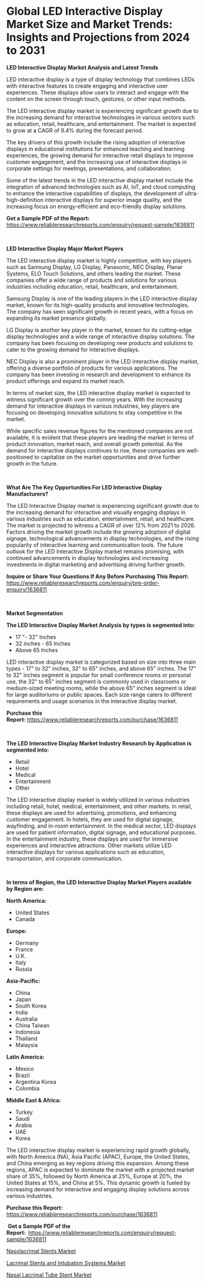 <p><h1>Global LED Interactive Display Market Size and Market Trends: Insights and Projections from 2024 to 2031</h1></p><p><strong>LED Interactive Display Market Analysis and Latest Trends</strong></p>
<p><p>LED interactive display is a type of display technology that combines LEDs with interactive features to create engaging and interactive user experiences. These displays allow users to interact and engage with the content on the screen through touch, gestures, or other input methods.</p><p>The LED interactive display market is experiencing significant growth due to the increasing demand for interactive technologies in various sectors such as education, retail, healthcare, and entertainment. The market is expected to grow at a CAGR of 9.4% during the forecast period.</p><p>The key drivers of this growth include the rising adoption of interactive displays in educational institutions for enhanced teaching and learning experiences, the growing demand for interactive retail displays to improve customer engagement, and the increasing use of interactive displays in corporate settings for meetings, presentations, and collaboration.</p><p>Some of the latest trends in the LED interactive display market include the integration of advanced technologies such as AI, IoT, and cloud computing to enhance the interactive capabilities of displays, the development of ultra-high-definition interactive displays for superior image quality, and the increasing focus on energy-efficient and eco-friendly display solutions.</p></p>
<p><strong>Get a Sample PDF of the Report:&nbsp;</strong> <a href="https://www.reliableresearchreports.com/enquiry/request-sample/1636811">https://www.reliableresearchreports.com/enquiry/request-sample/1636811</a></p>
<p>&nbsp;</p>
<p><strong>LED Interactive Display Major Market Players</strong></p>
<p><p>The LED interactive display market is highly competitive, with key players such as Samsung Display, LG Display, Panasonic, NEC Display, Planar Systems, ELO Touch Solutions, and others leading the market. These companies offer a wide range of products and solutions for various industries including education, retail, healthcare, and entertainment.</p><p>Samsung Display is one of the leading players in the LED interactive display market, known for its high-quality products and innovative technologies. The company has seen significant growth in recent years, with a focus on expanding its market presence globally.</p><p>LG Display is another key player in the market, known for its cutting-edge display technologies and a wide range of interactive display solutions. The company has been focusing on developing new products and solutions to cater to the growing demand for interactive displays.</p><p>NEC Display is also a prominent player in the LED interactive display market, offering a diverse portfolio of products for various applications. The company has been investing in research and development to enhance its product offerings and expand its market reach.</p><p>In terms of market size, the LED interactive display market is expected to witness significant growth over the coming years. With the increasing demand for interactive displays in various industries, key players are focusing on developing innovative solutions to stay competitive in the market.</p><p>While specific sales revenue figures for the mentioned companies are not available, it is evident that these players are leading the market in terms of product innovation, market reach, and overall growth potential. As the demand for interactive displays continues to rise, these companies are well-positioned to capitalize on the market opportunities and drive further growth in the future.</p></p>
<p>&nbsp;</p>
<p><strong>What Are The Key Opportunities For LED Interactive Display Manufacturers?</strong></p>
<p><p>The LED Interactive Display market is experiencing significant growth due to the increasing demand for interactive and visually engaging displays in various industries such as education, entertainment, retail, and healthcare. The market is projected to witness a CAGR of over 12% from 2021 to 2026. Factors driving the market growth include the growing adoption of digital signage, technological advancements in display technologies, and the rising popularity of interactive learning and communication tools. The future outlook for the LED Interactive Display market remains promising, with continued advancements in display technologies and increasing investments in digital marketing and advertising driving further growth.</p></p>
<p><strong>Inquire or Share Your Questions If Any Before Purchasing This Report:</strong> <a href="https://www.reliableresearchreports.com/enquiry/pre-order-enquiry/1636811">https://www.reliableresearchreports.com/enquiry/pre-order-enquiry/1636811</a></p>
<p>&nbsp;</p>
<p><strong>Market Segmentation</strong></p>
<p><strong>The LED Interactive Display Market Analysis by types is segmented into:</strong></p>
<p><ul><li>17 "- 32" Inches</li><li>32 inches - 65 Inches</li><li>Above 65 Inches</li></ul></p>
<p><p>LED interactive display market is categorized based on size into three main types - 17" to 32" inches, 32" to 65" inches, and above 65" inches. The 17" to 32" inches segment is popular for small conference rooms or personal use, the 32" to 65" inches segment is commonly used in classrooms or medium-sized meeting rooms, while the above 65" inches segment is ideal for large auditoriums or public spaces. Each size range caters to different requirements and usage scenarios in the interactive display market.</p></p>
<p><strong>Purchase this Report:&nbsp;</strong><a href="https://www.reliableresearchreports.com/purchase/1636811">https://www.reliableresearchreports.com/purchase/1636811</a></p>
<p>&nbsp;</p>
<p><strong>The LED Interactive Display Market Industry Research by Application is segmented into:</strong></p>
<p><ul><li>Retail</li><li>Hotel</li><li>Medical</li><li>Entertainment</li><li>Other</li></ul></p>
<p><p>The LED interactive display market is widely utilized in various industries including retail, hotel, medical, entertainment, and other markets. In retail, these displays are used for advertising, promotions, and enhancing customer engagement. In hotels, they are used for digital signage, wayfinding, and in-room entertainment. In the medical sector, LED displays are used for patient information, digital signage, and educational purposes. In the entertainment industry, these displays are used for immersive experiences and interactive attractions. Other markets utilize LED interactive displays for various applications such as education, transportation, and corporate communication.</p></p>
<p>&nbsp;</p>
<p><strong>In terms of Region, the LED Interactive Display Market Players available by Region are:</strong></p>
<p>
    <p> <strong> North America: </strong>
        <ul>
            <li>United States</li>
            <li>Canada</li>
        </ul>
        </p> 
    <p> <strong> Europe: </strong>
        <ul>
            <li>Germany</li>
            <li>France</li>
            <li>U.K.</li>
            <li>Italy</li>
            <li>Russia</li>
        </ul>
        </p> 
    <p> <strong> Asia-Pacific: </strong>
        <ul>
            <li>China</li>
            <li>Japan</li>
            <li>South Korea</li>
            <li>India</li>
            <li>Australia</li>
            <li>China Taiwan</li>
            <li>Indonesia</li>
            <li>Thailand</li>
            <li>Malaysia</li>
        </ul>
        </p> 
    <p> <strong> Latin America: </strong>
        <ul>
            <li>Mexico</li>
            <li>Brazil</li>
            <li>Argentina Korea</li>
            <li>Colombia</li>
        </ul>
        </p> 
    <p> <strong> Middle East & Africa: </strong>
        <ul>
            <li>Turkey</li>
            <li>Saudi</li>
            <li>Arabia</li>
            <li>UAE</li>
            <li>Korea</li>
        </ul>
    </p>
    </p>
<p><p>The LED interactive display market is experiencing rapid growth globally, with North America (NA), Asia Pacific (APAC), Europe, the United States, and China emerging as key regions driving this expansion. Among these regions, APAC is expected to dominate the market with a projected market share of 35%, followed by North America at 25%, Europe at 20%, the United States at 15%, and China at 5%. This dynamic growth is fueled by increasing demand for interactive and engaging display solutions across various industries.</p></p>
<p><strong>Purchase this Report: </strong><a href="https://www.reliableresearchreports.com/purchase/1636811">https://www.reliableresearchreports.com/purchase/1636811</a></p>
<p>&nbsp;<strong>Get a Sample PDF of the Report:&nbsp;&nbsp;</strong><a href="https://www.reliableresearchreports.com/enquiry/request-sample/1636811">https://www.reliableresearchreports.com/enquiry/request-sample/1636811</a></p>
<p><strong></strong></p>
<p><p><a href="https://view.publitas.com/reportprime-1/nasolacrimal-stents-market-research-report-reveals-the-latest-trends-and-opportunities-of-this-market-for-period-from-2023-2030/">Nasolacrimal Stents Market</a></p><p><a href="https://view.publitas.com/reportprime-1/lacrimal-stents-and-intubation-systems-market-size-and-examines-its-market-scope-with-a-primary-focus-on-growth-opportunities-and-forecasted-trends-spanning-from-2023-to-2030/">Lacrimal Stents and Intubation Systems Market</a></p><p><a href="https://view.publitas.com/reportprime-1/nasal-lacrimal-tube-stent-market-size-and-growth-market-segmentation-regional-and-country-breakdowns-and-market-trends-for-period-from-2023-2030/">Nasal Lacrimal Tube Stent Market</a></p></p>